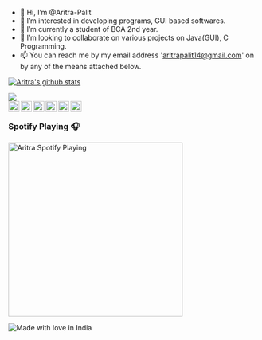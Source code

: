 - 👋 Hi, I’m @Aritra-Palit
- 👀 I’m interested in developing programs, GUI based softwares.
- 🌱 I’m currently a student of BCA 2nd year.
- 💞️ I’m looking to collaborate on various projects on Java(GUI), C Programming.
- 📫 You can reach me by my email address 'aritrapalit14@gmail.com' on by any of the means attached below.

[![Aritra's github stats](https://github-readme-stats.vercel.app/api?username=Aritra-Palit&theme=nightowl)](https://github.com/Aritra-Palit?tab=repositories)

<a href="https://github.com/Aritra-Palit">
 
  <img align="center" src="https://github-readme-stats-teal.vercel.app/api/top-langs/?username=Aritra-Palit&layout=compact&theme=synthwave" />
</a>

<br/>

<a href="https://twitter.com/PalitAritra">
  <img align="left" alt="Aritra's Twitter " width="22px" src="https://img.icons8.com/color/480/000000/twitter--v1.png"/>
</a>
<a href="https://t.me/Major_Mike_Tango">
  <img align="left" alt="Aritra's Telegram" width="22px" src="https://img.icons8.com/color/480/000000/telegram-app--v1.png"/>
</a>
<a href="https://www.instagram.com/abstract_hypertext/">
  <img align="left" alt="Aritra's Instagram" width="22px" src="https://img.icons8.com/cute-clipart/480/000000/instagram-new.png"/>
</a>
<a href="https://www.youtube.com/channel/UCsAeRWHbBLNyxW8mLgWpXlw">
  <img align="left" alt="Aritra's Youtube" width="22px" src="https://img.icons8.com/color/480/000000/youtube-play.png"/>
</a>  
<a href="https://www.facebook.com/aritra.palit.14/">
  <img align="left" alt="Aritra's Facebook" width="22px" src="https://img.icons8.com/color/480/000000/facebook-circled--v5.png" />
</a>
<a href="https://tinder.com/@major_mike_tango">
  <img align="left" alt="Aritra's Tinder" width="22px" src="https://img.icons8.com/color/100/000000/--tinder.png"/>
</a>

<br />



### Spotify Playing 🎧

[<img align="center" src="https://spotify-github-profile.vercel.app/api/view?uid=suqbsnubtndqfz450fh0ned0c&cover_image=true&theme=default" alt="Aritra Spotify Playing" width="350" />](https://open.spotify.com/user/suqbsnubtndqfz450fh0ned0c)


![Made with love in India](https://madewithlove.now.sh/in?heart=true&template=for-the-badge)
